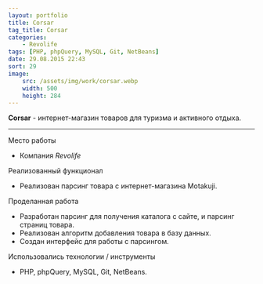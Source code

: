 ```yaml
---
layout: portfolio
title: Corsar
tag_title: Corsar
categories:
    - Revolife
tags: [PHP, phpQuery, MySQL, Git, NetBeans]
date: 29.08.2015 22:43
sort: 29
image: 
    src: /assets/img/work/corsar.webp 
    width: 500
    height: 284
---
```


**Corsar** - интернет-магазин товаров для туризма и активного отдыха.

---

Место работы

* Компания _Revolife_

Реализованный функционал

* Реализован парсинг товара с интернет-магазина Motakuji.

Проделанная работа

* Разработан парсинг для получения каталога с сайте, и парсинг страниц товара.
* Реализован алгоритм добавления товара в базу данных.
* Создан интерфейс для работы с парсингом.

Использовались технологии / инструменты

* PHP, phpQuery, MySQL, Git, NetBeans.
